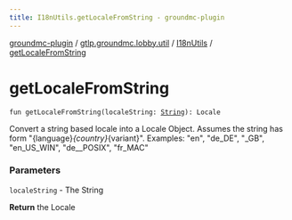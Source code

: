 ```yaml
---
title: I18nUtils.getLocaleFromString - groundmc-plugin
---
```


[groundmc-plugin](../../index.html) / [gtlp.groundmc.lobby.util](../index.html) / [I18nUtils](index.html) / [getLocaleFromString](.)

# getLocaleFromString

`fun getLocaleFromString(localeString: `[`String`](https://kotlinlang.org/api/latest/jvm/stdlib/kotlin/-string/index.html)`): Locale`

Convert a string based locale into a Locale Object.
Assumes the string has form "{language}*{country}*{variant}".
Examples: "en", "de_DE", "_GB", "en_US_WIN", "de__POSIX", "fr_MAC"

### Parameters

`localeString` - The String

**Return**
the Locale


